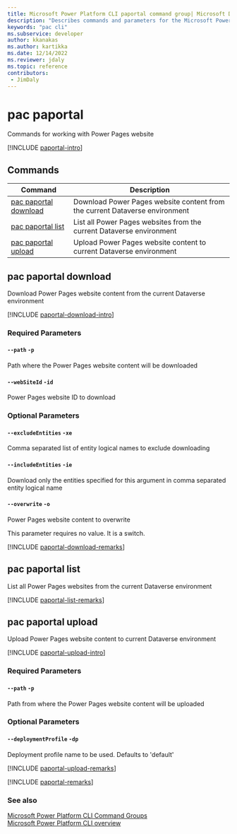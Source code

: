 ```yaml
---
title: Microsoft Power Platform CLI paportal command group| Microsoft Docs
description: "Describes commands and parameters for the Microsoft Power Platform CLI paportal command group."
keywords: "pac cli"
ms.subservice: developer
author: kkanakas
ms.author: kartikka
ms.date: 12/14/2022
ms.reviewer: jdaly
ms.topic: reference
contributors: 
 - JimDaly
---
```

<!-- 
Do not edit this file. 
This file is generated by a program and any changes will be overwritten when this topic is re-generated.
Use the include files to add additional content to this topic.
-->
# pac paportal

Commands for working with Power Pages website

[!INCLUDE [paportal-intro](includes/paportal-intro.md)]

## Commands

|Command|Description|
|---------|---------|
|[pac paportal download](#pac-paportal-download)|Download Power Pages website content from the current Dataverse environment|
|[pac paportal list](#pac-paportal-list)|List all Power Pages websites from the current Dataverse environment|
|[pac paportal upload](#pac-paportal-upload)|Upload Power Pages website content to current Dataverse environment|


## pac paportal download

Download Power Pages website content from the current Dataverse environment

[!INCLUDE [paportal-download-intro](includes/paportal-download-intro.md)]


### Required Parameters

#### `--path` `-p`

Path where the Power Pages website content will be downloaded

#### `--webSiteId` `-id`

Power Pages website ID to download


### Optional Parameters

#### `--excludeEntities` `-xe`

Comma separated list of entity logical names to exclude downloading

#### `--includeEntities` `-ie`

Download only the entities specified for this argument in comma separated entity logical name

#### `--overwrite` `-o`

Power Pages website content to overwrite

This parameter requires no value. It is a switch.

[!INCLUDE [paportal-download-remarks](includes/paportal-download-remarks.md)]

## pac paportal list

List all Power Pages websites from the current Dataverse environment

[!INCLUDE [paportal-list-remarks](includes/paportal-list-remarks.md)]

## pac paportal upload

Upload Power Pages website content to current Dataverse environment

[!INCLUDE [paportal-upload-intro](includes/paportal-upload-intro.md)]


### Required Parameters

#### `--path` `-p`

Path from where the Power Pages website content will be uploaded


### Optional Parameters

#### `--deploymentProfile` `-dp`

Deployment profile name to be used. Defaults to 'default'

[!INCLUDE [paportal-upload-remarks](includes/paportal-upload-remarks.md)]

[!INCLUDE [paportal-remarks](includes/paportal-remarks.md)]

### See also

[Microsoft Power Platform CLI Command Groups](index.md)<br />
[Microsoft Power Platform CLI overview](../introduction.md)